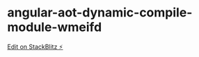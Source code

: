 # angular-aot-dynamic-compile-module-wmeifd

[Edit on StackBlitz ⚡️](https://stackblitz.com/edit/angular-aot-dynamic-compile-module-wmeifd)